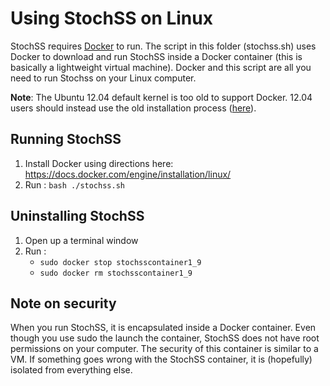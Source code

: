 # Using StochSS on Linux

StochSS requires [Docker](https://www.docker.com/) to run. The script in this folder (stochss.sh) uses Docker to download and run StochSS inside a Docker container (this is basically a lightweight virtual machine). Docker and this script are all you need to run Stochss on your Linux computer.

**Note**: The Ubuntu 12.04 default kernel is too old to support Docker. 12.04 users should instead use the old installation process ([here](http://www.stochss.org/?page_id=738)).

## Running StochSS

1. Install Docker using directions here: https://docs.docker.com/engine/installation/linux/
2. Run : `bash ./stochss.sh`

## Uninstalling StochSS

1. Open up a terminal window
2. Run : 
     - `sudo docker stop stochsscontainer1_9`
     - `sudo docker rm stochsscontainer1_9`

## Note on security

When you run StochSS, it is encapsulated inside a Docker container. Even though you use sudo the launch the container, StochSS does not have root permissions on your computer. The security of this container is similar to a VM. If something goes wrong with the StochSS container, it is (hopefully) isolated from everything else.
